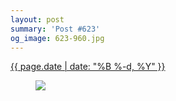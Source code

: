 ```yaml
---
layout: post
summary: 'Post #623'
og_image: 623-960.jpg
---
```


<p>
 <time>
  <a href="/623">
   {{ page.date | date: "%B %-d, %Y" }}
  </a>
 </time>
 <a href="/623">
  <figure data-taken="4/29/2017">
   <img sizes="(min-width: 700px) 50vw, calc(100vw - 2rem)" src="{{ site.assets_url }}/623-480.jpg" srcset="{{ site.assets_url }}/623-240.jpg 240w, {{ site.assets_url }}/623-480.jpg 480w, {{ site.assets_url }}/623-720.jpg 720w, {{ site.assets_url }}/623-960.jpg 960w"/>
  </figure>
 </a>
</p>
